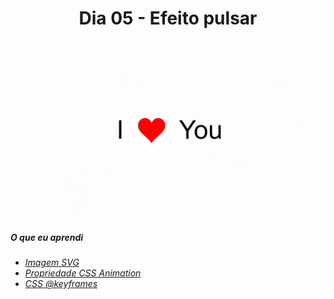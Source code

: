 
<h1 align= "center">
 Dia 05 - Efeito pulsar <a name="id05"></a>
</h1>

 ![](https://github.com/leokattah/30_dias_De_CSS/blob/main/assets/dia5.gif)

 ##### O que eu aprendi

* *[Imagem SVG](https://www.w3schools.com/graphics/svg_intro.asp)*
* *[Propriedade CSS Animation](https://www.w3schools.com/css/css3_animations.asp)*
* *[CSS @keyframes](https://www.w3schools.com/cssref/css3_pr_animation-keyframes.asp)*
